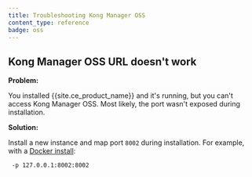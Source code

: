 ```yaml
---
title: Troubleshooting Kong Manager OSS
content_type: reference
badge: oss
---
```


## Kong Manager OSS URL doesn't work

**Problem:** 

You installed {{site.ce_product_name}} and it's running, but you can't access Kong Manager OSS.
Most likely, the port wasn't exposed during installation.

**Solution:**

Install a new instance and map port `8002` during installation.
For example, with a [Docker install](/gateway/{{page.kong_version}}/install/docker/?install=oss):

```
 -p 127.0.0.1:8002:8002
```
